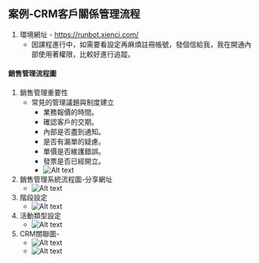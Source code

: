 ## 案例-CRM客戶關係管理流程
1. 環境網址 - https://runbot.xienci.com/
   + 因課程進行中，如需要看設定再麻煩註冊帳號，發個信給我，我在開通內部使用著權限，比較好進行追蹤。
#### 銷售管理流程圖
1. 銷售管理重要性
   + 常見的管理議題與制度建立
     + 業務報價的時間。
     + 確認客戶的交期。
     + 內部是否盡到通知。
     + 是否有漏單的疑慮。
     + 單價是否維護錯誤。
     + 發票是否已經開立。
     + ![Alt text](https://github.com/ksharry/odoo-repository/blob/main/pic/A.png?raw=true)
2. 銷售管理系統流程圖-分享網址
   + ![Alt text](https://github.com/ksharry/odoo-repository/blob/main/pic/A.png?raw=true)
3. 階段設定
   + ![Alt text](https://github.com/ksharry/odoo-repository/blob/main/pic/A.png?raw=true)
4. 活動類型設定
   + ![Alt text](https://github.com/ksharry/odoo-repository/blob/main/pic/A.png?raw=true)
5. CRM關聯圖-
   + ![Alt text](https://github.com/ksharry/odoo-repository/blob/main/pic/A.png?raw=true)
   + ![Alt text](https://github.com/ksharry/odoo-repository/blob/main/pic/A.png?raw=true)

